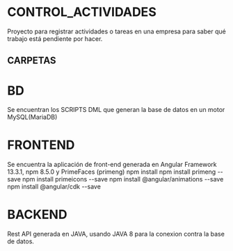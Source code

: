 # CONTROL_ACTIVIDADES
Proyecto para registrar actividades o tareas en una empresa para
saber qué trabajo está pendiente por hacer.

## CARPETAS

#  BD

Se encuentran los SCRIPTS DML que generan la base de datos en un motor MySQL(MariaDB)

# FRONTEND

Se encuentra la aplicación de front-end generada en Angular Framework 13.3.1, npm 8.5.0 y PrimeFaces (primeng)
npm install
npm install primeng --save
npm install primeicons --save
npm install @angular/animations --save
npm install @angular/cdk --save
# BACKEND

Rest API generada en JAVA, usando JAVA 8 para la conexion contra la base de datos.
